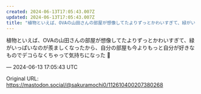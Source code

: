 ```yaml
---
created: 2024-06-13T17:05:43.007Z
updated: 2024-06-13T17:05:43.007Z
title: "植物といえば、OVAの山田さんの部屋が想像してたよりずっとかわいすぎて、緑がいっぱいなのが羨ましくなったから、自分の部屋も今よりもっと自分が好きなものでデコらな[...]"
---
```


<p>植物といえば、OVAの山田さんの部屋が想像してたよりずっとかわいすぎて、緑がいっぱいなのが羨ましくなったから、自分の部屋も今よりもっと自分が好きなものでデコらなくちゃって気持ちになった 🌱</p>

&mdash; 2024-06-13 17:05:43 UTC

Original URL: https://mastodon.social/@sakuramochi0/112610400207380268
